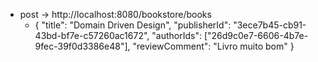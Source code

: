 * post -> http://localhost:8080/bookstore/books
  * {
    "title": "Domain Driven Design",
    "publisherId": "3ece7b45-cb91-43bd-bf7e-c57260ac1672",
    "authorIds": ["26d9c0e7-6606-4b7e-9fec-39f0d3386e48"],
    "reviewComment": "Livro muito bom"
    }

